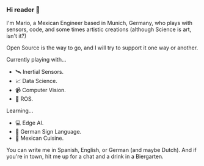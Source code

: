 ### Hi reader 👋

I'm Mario, a Mexican Engineer based in Munich, Germany, who plays with sensors, code, and some times artistic creations (although Science is art, isn't it?)

Open Source is the way to go, and I will try to support it one way or another.

Currently playing with...

- :artificial_satellite: Inertial Sensors.
- :chart_with_upwards_trend: Data Science.
- :video_camera: Computer Vision.
- :robot: ROS.

Learning...

- :computer: Edge AI.
- :love_you_gesture: German Sign Language.
- :taco: Mexican Cuisine.

You can write me in Spanish, English, or German (and maybe Dutch). And if you're in town, hit me up for a chat and a drink in a Biergarten.
